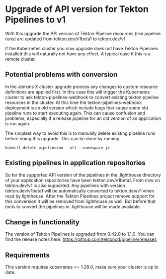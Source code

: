# Upgrade of API version for Tekton Pipelines to v1

With this upgrade the API version of Tekton Pipeline resources (like pipeline runs) are updated from tekton.dev/v1beta1
to tekton.dev/v1.

If the Kubernetes cluster you now upgrade does not have Tekton Pipelines installed this will naturally not have any 
effect. A typical case if this is a remote cluster.

## Potential problems with conversion

In the Jenkins X cluster upgrade process any changes to custom resource definitions are applied first. In this case 
this will trigger the Kubernetes cluster to ask tekton-pipelines-webhook to convert existing tekton pipeline 
resources in the cluster. At this time the tekton-pipelines-webhook deployment is an old version which include bugs 
that cause some old pipeline runs to start executing again. This can cause confusion and problems, especially if a
release pipeline for an old version of an application is run again.

The simplest way to avoid this is to manually delete existing pipeline runs before doing this upgrade. This can be 
done by running 

```
kubectl delete pipelinerun --all --namespace jx
```

## Existing pipelines in application repositories

So far the supported API version of the pipelines in the .lighthouse directory of your application repositories have 
been tekton.dev/v1beta1. From now on tekton.dev/v1 is also supported. Any pipelines with version tekton.dev/v1beta1 
will be automatically converted to tekton.dev/v1 when read by lighthouse. After the Tekton Pipelines project remove 
support for this conversion it will be removed from lighthouse as well. But before that tools to convert the 
pipelines in .lighthouse will be made available.

## Change in functionality

The version of Tekton Pipelines is upgraded from 0.42.0 to 1.1.0. 
You can find the release notes here: https://github.com/tektoncd/pipeline/releases

## Requirements
This version requires kubernetes >= 1.28.0, make sure your cluster is up to date.
